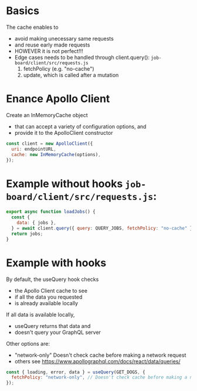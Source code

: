 # Basics

The cache enables to

- avoid making unecessary same requests
- and reuse early made requests
- HOWEVER it is not perfect!!!
- Edge cases needs to be handled through client.query(): `job-board/client/src/requests.js`
  1.  fetchPolicy (e.g. "no-cache")
  2.  update, which is called after a mutation

# Enance Apollo Client

Create an InMemoryCache object

- that can accept a variety of configuration options, and
- provide it to the ApolloClient constructor

```javascript
const client = new ApolloClient({
  uri: endpointURL,
  cache: new InMemoryCache(options),
});
```

# Example without hooks `job-board/client/src/requests.js`:

```javascript
export async function loadJobs() {
  const {
    data: { jobs },
  } = await client.query({ query: QUERY_JOBS, fetchPolicy: "no-cache" }); // more easy syntax: `data` an then `data.jobs`
  return jobs;
}
```

# Example with hooks

By default, the useQuery hook checks

- the Apollo Client cache to see
- if all the data you requested
- is already available locally

If all data is available locally,

- useQuery returns that data and
- doesn't query your GraphQL server

Other options are:

- "network-only" Doesn't check cache before making a network request
- others see https://www.apollographql.com/docs/react/data/queries/

```javascript
const { loading, error, data } = useQuery(GET_DOGS, {
  fetchPolicy: "network-only", // Doesn't check cache before making a network request
});
```

